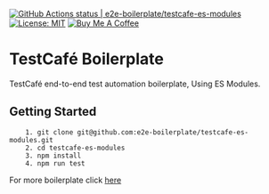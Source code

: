 [![GitHub Actions status | e2e-boilerplate/testcafe-es-modules](https://github.com/e2e-boilerplate/testcafe-es-modules/workflows/testcafe-es-modules/badge.svg)](https://github.com/e2e-boilerplate/testcafe-es-modules/actions?workflow=testcafe-es-modules) [![License: MIT](https://img.shields.io/badge/License-MIT-yellow.svg)](https://opensource.org/licenses/MIT) [![Buy Me A Coffee](https://img.shields.io/badge/buy-me%20coffee-orange)](https://www.buymeacoffee.com/xgirma)

# TestCafé Boilerplate

TestCafé end-to-end test automation boilerplate, Using ES Modules.

## Getting Started

    	1. git clone git@github.com:e2e-boilerplate/testcafe-es-modules.git
    	2. cd testcafe-es-modules
    	3. npm install
    	4. npm run test


For more boilerplate click [here](https://github.com/e2e-boilerplate/utils/blob/master/docs/implemented.md)
